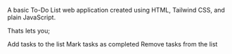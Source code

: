 A basic To-Do List web application created using HTML, Tailwind CSS, and plain JavaScript.

Thats lets you; 

Add tasks to the list
Mark tasks as completed
Remove tasks from the list
